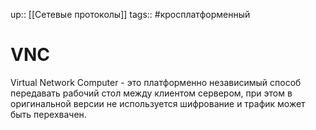 up:: [[Сетевые протоколы]]
tags:: #кросплатформенный  

# VNC

Virtual Network Computer - это платформенно независимый способ передавать рабочий стол между клиентом сервером, при этом в оригинальной версии не используется шифрование и трафик может быть перехвачен.